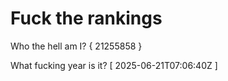 # Fuck the rankings

Who the hell am I?
{ 21255858 }

What fucking year is it?
[ 2025-06-21T07:06:40Z ]
